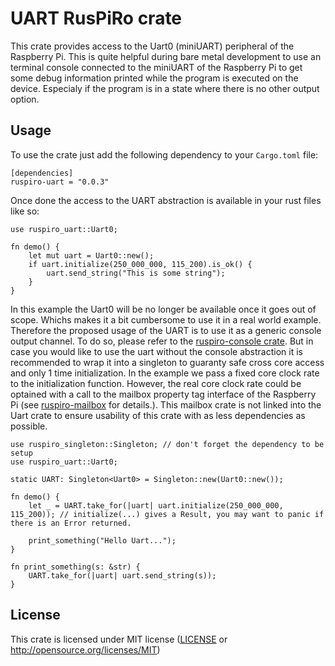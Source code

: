 # UART RusPiRo crate

This crate provides access to the Uart0 (miniUART) peripheral of the Raspberry Pi. This is quite helpful during bare metal
development to use an terminal console connected to the miniUART of the Raspberry Pi to get some debug information printed
while the program is executed on the device. Especialy if the program is in a state where there is no other output option.

## Usage
To use the crate just add the following dependency to your ``Cargo.toml`` file:
```
[dependencies]
ruspiro-uart = "0.0.3"
```

Once done the access to the UART abstraction is available in your rust files like so:
```
use ruspiro_uart::Uart0;

fn demo() {
    let mut uart = Uart0::new();
    if uart.initialize(250_000_000, 115_200).is_ok() {
        uart.send_string("This is some string");
    }
}
```

In this example the Uart0 will be no longer be available once it goes out of scope. Whichs makes it a bit cumbersome
to use it in a real world example. Therefore the proposed usage of the UART is to use it as a generic console output
channel. To do so, please refer to the [ruspiro-console crate](https://crates.io/crates/ruspiro-console).
But in case you would like to use the uart without the console abstraction it is recommended to wrap it into a singleton
to guaranty safe cross core access and only 1 time initialization. In the example we pass a fixed core clock rate to
the initialization function. However, the real core clock rate could be optained with a call to the mailbox property
tag interface of the Raspberry Pi (see [ruspiro-mailbox](https://crates.io/crates/ruspiro-mailbox) for details.). This
mailbox crate is not linked into the Uart crate to ensure usability of this crate with as less dependencies as possible.

```
use ruspiro_singleton::Singleton; // don't forget the dependency to be setup
use ruspiro_uart::Uart0;

static UART: Singleton<Uart0> = Singleton::new(Uart0::new());

fn demo() {
    let _ = UART.take_for(|uart| uart.initialize(250_000_000, 115_200)); // initialize(...) gives a Result, you may want to panic if there is an Error returned.

    print_something("Hello Uart...");
}

fn print_something(s: &str) {
    UART.take_for(|uart| uart.send_string(s));
}
```

## License
This crate is licensed under MIT license ([LICENSE](LICENSE) or http://opensource.org/licenses/MIT)